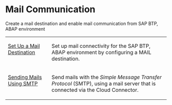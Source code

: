 <!-- loio1d8c397104a64502996e6c5eb4e4c29b -->

# Mail Communication

Create a mail destination and enable mail communication from SAP BTP, ABAP environment


<table>
<tr>
<td valign="top">

[Set Up a Mail Destination](Set_Up_a_Mail_Destination_6a45f42.md)



</td>
<td valign="top">

Set up mail connectivity for the SAP BTP, ABAP environment by configuring a MAIL destination.



</td>
</tr>
<tr>
<td valign="top">

[Sending Mails Using SMTP](Sending_Mails_Using_SMTP_8d1f989.md)



</td>
<td valign="top">

Send mails with the *Simple Message Transfer Protocol* \(SMTP\), using a mail server that is connected via the Cloud Connector.



</td>
</tr>
</table>

